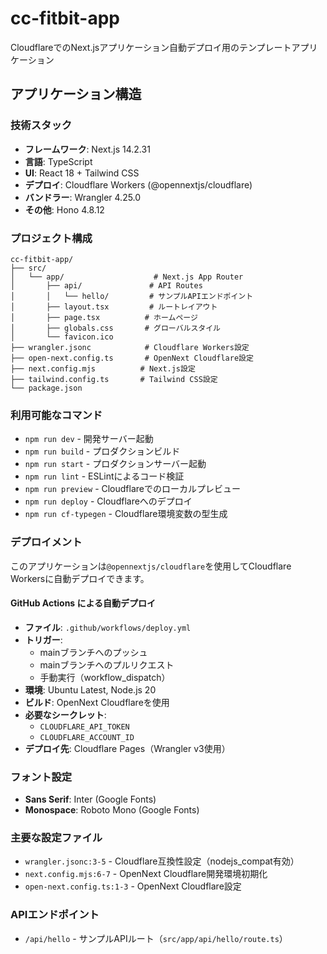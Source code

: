 # cc-fitbit-app

CloudflareでのNext.jsアプリケーション自動デプロイ用のテンプレートアプリケーション

## アプリケーション構造

### 技術スタック
- **フレームワーク**: Next.js 14.2.31
- **言語**: TypeScript
- **UI**: React 18 + Tailwind CSS
- **デプロイ**: Cloudflare Workers (@opennextjs/cloudflare)
- **バンドラー**: Wrangler 4.25.0
- **その他**: Hono 4.8.12

### プロジェクト構成
```
cc-fitbit-app/
├── src/
│   └── app/                    # Next.js App Router
│       ├── api/               # API Routes
│       │   └── hello/         # サンプルAPIエンドポイント
│       ├── layout.tsx         # ルートレイアウト
│       ├── page.tsx          # ホームページ
│       ├── globals.css       # グローバルスタイル
│       └── favicon.ico
├── wrangler.jsonc            # Cloudflare Workers設定
├── open-next.config.ts       # OpenNext Cloudflare設定
├── next.config.mjs          # Next.js設定
├── tailwind.config.ts       # Tailwind CSS設定
└── package.json
```

### 利用可能なコマンド
- `npm run dev` - 開発サーバー起動
- `npm run build` - プロダクションビルド
- `npm run start` - プロダクションサーバー起動
- `npm run lint` - ESLintによるコード検証
- `npm run preview` - Cloudflareでのローカルプレビュー
- `npm run deploy` - Cloudflareへのデプロイ
- `npm run cf-typegen` - Cloudflare環境変数の型生成

### デプロイメント
このアプリケーションは`@opennextjs/cloudflare`を使用してCloudflare Workersに自動デプロイできます。

#### GitHub Actions による自動デプロイ
- **ファイル**: `.github/workflows/deploy.yml`
- **トリガー**: 
  - mainブランチへのプッシュ
  - mainブランチへのプルリクエスト
  - 手動実行（workflow_dispatch）
- **環境**: Ubuntu Latest, Node.js 20
- **ビルド**: OpenNext Cloudflareを使用
- **必要なシークレット**:
  - `CLOUDFLARE_API_TOKEN`
  - `CLOUDFLARE_ACCOUNT_ID`
- **デプロイ先**: Cloudflare Pages（Wrangler v3使用）

### フォント設定
- **Sans Serif**: Inter (Google Fonts)
- **Monospace**: Roboto Mono (Google Fonts)

### 主要な設定ファイル
- `wrangler.jsonc:3-5` - Cloudflare互換性設定（nodejs_compat有効）
- `next.config.mjs:6-7` - OpenNext Cloudflare開発環境初期化
- `open-next.config.ts:1-3` - OpenNext Cloudflare設定

### APIエンドポイント
- `/api/hello` - サンプルAPIルート（`src/app/api/hello/route.ts`）
